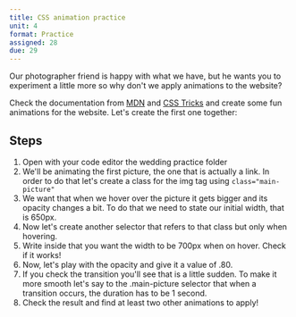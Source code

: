 ```yaml
---
title: CSS animation practice
unit: 4
format: Practice
assigned: 28
due: 29
---
```

Our photographer friend is happy with what we have, but he wants you to experiment a little more so why don't we apply animations to the website?

Check the documentation from [MDN](https://developer.mozilla.org/en-US/docs/Web/CSS/CSS_Transitions/Using_CSS_transitions#Defining_transitions) and [CSS Tricks](https://css-tricks.com/almanac/properties/t/transition/) and create some fun animations for the website. Let's create the first one together:

## Steps

1. Open with your code editor the wedding practice folder
2. We'll be animating the first picture, the one that is actually a link. In order to do that let's create a class for the img tag using `class="main-picture"`
3. We want that when we hover over the picture it gets bigger and its opacity changes a bit. To do that we need to state our initial width, that is 650px.
4. Now let's create another selector that refers to that class but only when hovering.
5. Write inside that you want the width to be 700px when on hover. Check if it works!
6. Now, let's play with the opacity and give it a value of .80.
7. If you check the transition you'll see that is a little sudden. To make it more smooth let's say to the .main-picture selector that when a transition occurs, the duration has to be 1 second.
8. Check the result and find at least two other animations to apply!
